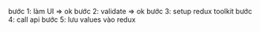 bước 1: làm UI => ok
bước 2: validate => ok
bước 3: setup redux toolkit
bước 4: call api 
bước 5: lưu values vào redux